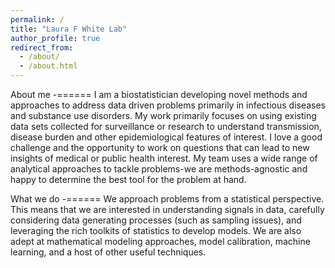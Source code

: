 ```yaml
---
permalink: /
title: "Laura F White Lab"
author_profile: true
redirect_from: 
  - /about/
  - /about.html
---
```


About me
-======
I am a biostatistician developing novel methods and approaches to address data driven problems primarily in infectious diseases and substance use disorders. My work primarily focuses on using existing data sets collected for surveillance or research to understand transmission, disease burden and other epidemiological features of interest. I love a good challenge and the opportunity to work on questions that can lead to new insights of medical or public health interest. My team uses a wide range of analytical approaches to tackle problems-we are methods-agnostic and happy to determine the best tool for the problem at hand.

What we do
-======
We approach problems from a statistical perspective. This means that we are interested in understanding signals in data, carefully considering data generating processes (such as sampling issues), and leveraging the rich toolkits of statistics to develop models. We are also adept at mathematical modeling approaches, model calibration, machine learning, and a host of other useful techniques. 
